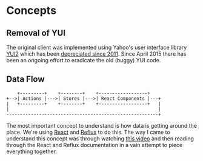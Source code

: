 # Concepts

## Removal of YUI

The original client was implemented using Yahoo's user interface library  [YUI2](http://yui.github.io/yui2/docs/yui_2.9.0/docs/) which has been [depreciated since 2011](http://yuiblog.com/blog/2011/04/13/announcing-yui-2-9-0/). Since April 2015 there has been an ongoing effort to eradicate the old (buggy) YUI code.

## Data Flow

```
    +---------+    +--------+    +------------------+
+-->| Actions |--->| Stores |--->| React Components |---+
|   +---------+    +--------+    +------------------+   |
|                                                       |
--------------------------------------------------------+
```

The most important concept to understand is how data is getting around the place. We're using [React](https://facebook.github.io/react/) and [Reflux](https://github.com/reflux/refluxjs#refluxjs) to do this. The way I came to understand this concept was through watching [this video](https://youtu.be/nYkdrAPrdcw?t=10m15s) and then reading through the React and Reflux documentation in a vain attempt to piece everything together.
